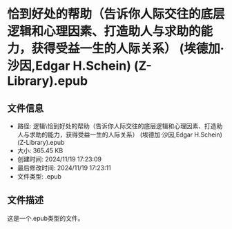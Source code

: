 ﻿# 恰到好处的帮助（告诉你人际交往的底层逻辑和心理因素、打造助人与求助的能力，获得受益一生的人际关系） (埃德加·沙因,Edgar H.Schein) (Z-Library).epub

## 文件信息
- 路径: 逻辑\恰到好处的帮助（告诉你人际交往的底层逻辑和心理因素、打造助人与求助的能力，获得受益一生的人际关系） (埃德加·沙因,Edgar H.Schein) (Z-Library).epub
- 大小: 365.45 KB
- 创建时间: 2024/11/19 17:23:09
- 最后修改时间: 2024/11/19 17:23:11
- 文件类型: .epub

## 文件描述
这是一个.epub类型的文件。

